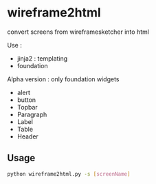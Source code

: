 wireframe2html
==============

convert screens from wireframesketcher into html

Use : 
  - jinja2 : templating
  - foundation

Alpha version : only foundation widgets
   - alert
   - button
   - Topbar
   - Paragraph
   - Label
   - Table
   - Header

## Usage ##

```bash
python wireframe2html.py -s [screenName]
```


